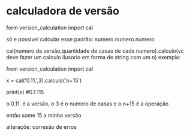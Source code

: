 # calculadora de versão

form version_calculation import cal

só e possivel calcular esse padrão:
numero.numero.numero

cal(numero da versão,quantidade de casas de cada numero).calculo(vc deve fazer um calculo ilusorio em forma de string com um n)
exemplo:

from version_calculation import cal

x = cal('0.11.',3).calculo('n+15')

print(x) #0.1.115

o 0.11. é a versão,
o 3 é o numero de casas
e o n+15 é a operação

então some 15 a minha versão

alteraçõe:
corresão de erros